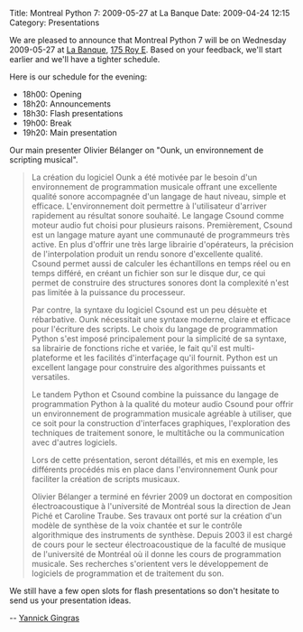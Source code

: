 Title: Montreal Python 7: 2009-05-27 at La Banque
Date: 2009-04-24 12:15
Category: Presentations

We are pleased to announce that Montreal Python 7 will be on Wednesday
2009-05-27 at [La Banque][], [175 Roy E][]. Based on your feedback,
we'll start earlier and we'll have a tighter schedule.

Here is our schedule for the evening:

-   18h00: Opening
-   18h20: Announcements
-   18h30: Flash presentations
-   19h00: Break
-   19h20: Main presentation

Our main presenter Olivier Bélanger on "Ounk, un environnement de
scripting musical".

> La création du logiciel Ounk a été motivée par le besoin d'un
> environnement de programmation musicale offrant une excellente qualité
> sonore accompagnée d'un langage de haut niveau, simple et efficace.
> L'environnement doit permettre à l'utilisateur d'arriver rapidement au
> résultat sonore souhaité. Le langage Csound comme moteur audio fut
> choisi pour plusieurs raisons. Premièrement, Csound est un langage
> mature ayant une communauté de programmeurs très active. En plus
> d'offrir une très large librairie d'opérateurs, la précision de
> l'interpolation produit un rendu sonore d'excellente qualité. Csound
> permet aussi de calculer les échantillons en temps réel ou en temps
> différé, en créant un fichier son sur le disque dur, ce qui permet de
> construire des structures sonores dont la complexité n'est pas limitée
> à la puissance du processeur.
>
> Par contre, la syntaxe du logiciel Csound est un peu désuète et
> rébarbative. Ounk nécessitait une syntaxe moderne, claire et efficace
> pour l'écriture des scripts. Le choix du langage de programmation
> Python s'est imposé principalement pour la simplicité de sa syntaxe,
> sa librairie de fonctions riche et variée, le fait qu'il est
> multi-plateforme et les facilités d'interfaçage qu'il fournit. Python
> est un excellent langage pour construire des algorithmes puissants et
> versatiles.
>
> Le tandem Python et Csound combine la puissance du langage de
> programmation Python à la qualité du moteur audio Csound pour offrir
> un environnement de programmation musicale agréable à utiliser, que ce
> soit pour la construction d'interfaces graphiques, l'exploration des
> techniques de traitement sonore, le multitâche ou la communication
> avec d'autres logiciels.
>
> Lors de cette présentation, seront détaillés, et mis en exemple, les
> différents procédés mis en place dans l'environnement Ounk pour
> faciliter la création de scripts musicaux.
>
> Olivier Bélanger a terminé en février 2009 un doctorat en composition
> électroacoustique à l'université de Montréal sous la direction de Jean
> Piché et Caroline Traube. Ses travaux ont porté sur la création d'un
> modèle de synthèse de la voix chantée et sur le contrôle algorithmique
> des instruments de synthèse. Depuis 2003 il est chargé de cours pour
> le secteur électroacoustique de la faculté de musique de l'université
> de Montréal où il donne les cours de programmation musicale. Ses
> recherches s'orientent vers le développement de logiciels de
> programmation et de traitement du son.

We still have a few open slots for flash presentations so don't hesitate
to send us your presentation ideas.

</p>

-- [Yannick Gingras][]

</p>

  [La Banque]: http://labanque.ca/
  [175 Roy E]: http://maps.google.ca/maps?f=q&hl=fr&geocode=&q=175+rue+Roy+e,+Montr%C3%A9al&sll=49.891235,-97.15369&sspn=32.875467,90.615234&ie=UTF8&ll=45.517068,-73.57456&spn=0.00869,0.022123&z=16&iwloc=addr
  [Yannick Gingras]: http://ygingras.net
